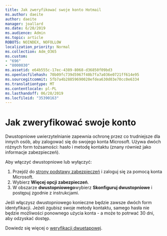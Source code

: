 ```yaml
---
title: Jak zweryfikować swoje konto Hotmail
ms.author: daeite
author: daeite
manager: joallard
ms.date: 6/20/2019
ms.audience: Admin
ms.topic: article
ROBOTS: NOINDEX, NOFOLLOW
localization_priority: Normal
ms.collection: Adm_O365
ms.custom:
- "696"
- "8000030"
ms.assetid: e64b555c-17ec-4389-8068-d36850f09bd3
ms.openlocfilehash: 70b09fc739d5967f40b7fa7a036e0721ff614e95
ms.sourcegitcommit: 5fb7a4b28859690020efdea630d03e70cc0e6334
ms.translationtype: MT
ms.contentlocale: pl-PL
ms.lasthandoff: 06/28/2019
ms.locfileid: "35390163"
---
```

# <a name="how-to-verify-your-account"></a>Jak zweryfikować swoje konto

Dwustopniowe uwierzytelnianie zapewnia ochronę przez co trudniejsze dla innych osób, aby zalogować się do swojego konta Microsoft. Używa dwóch różnych form tożsamości: hasło i metodę kontaktu (znany również jako informacje zabezpieczeń).
  
Aby włączyć dwustopniowe lub wyłączyć:
  
1. Przejdź do [strony podstawy zabezpieczeń](https://go.microsoft.com/fwlink/?linkid=842325) i zaloguj się za pomocą konta Microsoft.
2. Wybierz **Więcej opcji zabezpieczeń**.
3. W obszarze **dwustopniowego**wybierz **Skonfiguruj dwustopniowe** i postępuj zgodnie z instrukcjami.

Jeśli włączysz dwustopniowego konieczne będzie zawsze dwóch form identyfikacji. Jeżeli zgubisz swoje metody kontaktu, samego hasła nie będzie możliwości ponownego użycia konta - a może to potrwać 30 dni, aby odzyskać dostęp.
  
Dowiedz się więcej o [weryfikacji dwuetapowej](https://go.microsoft.com/fwlink/?linkid=872270).
  